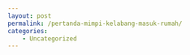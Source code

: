 ```yaml
---
layout: post
permalink: /pertanda-mimpi-kelabang-masuk-rumah/
categories:
    - Uncategorized
---
```


